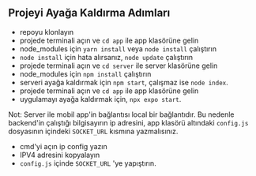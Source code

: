 ## Projeyi Ayağa Kaldırma Adımları

- repoyu klonlayın
- projede terminali açın ve `cd app` ile app klasörüne gelin
- node_modules için `yarn install` veya `node install` çalıştırın
- `node install` için hata alırsanız, `node update` çalıştırın
- projede terminali açın ve `cd server` ile server klasörüne gelin
- node_modules için `npm install` çalıştırın
- serveri ayağa kaldırmak için `npm start`, çalışmaz ise `node index`.
- projede terminali açın ve `cd app` ile app klasörüne gelin
- uygulamayı ayağa kaldırmak için,  `npx expo start`.

Not: Server ile mobil app'in bağlantısı local bir bağlantıdır. Bu nedenle backend'in çalıştığı bilgisayırın ip adresini,
app klasörü altındaki `config.js` dosyasının içindeki `SOCKET_URL` kısmına yazmalısınız.
- cmd'yi açın ip config yazın
- IPV4 adresini kopyalayın
- `config.js` içinde `SOCKET_URL` 'ye  yapıştırın.
